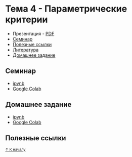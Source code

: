 # Тема 4 - Параметрические критерии

- Презентация - [PDF](ITMO_MathStat_Lecture_4_Parametric_tests.pdf)
- [Семинар](#семинар)
- [Полезные ссылки](#полезные-ссылки)
- [Литература](#литература)
- [Домашнее задание](#домашнее-задание)
## Семинар

- [ipynb](ITMO_MathStat_Seminar_4.ipynb) 
- [Google Colab](https://colab.research.google.com/drive/1iDWzAWz-JvXOf6zQB_fZxVnBJS5CA9BO?usp=sharing)

## Домашнее задание
- [ipynb](ITMO_MathStat_HW_3.ipynb) 
- [Google Colab](https://colab.research.google.com/drive/1aqmuzv7ueJyinZl8WQ0FW0m_UnIugZbi?usp=sharing)

## Полезные ссылки




<sub>[↑ К началу](#тема-4)</sub>